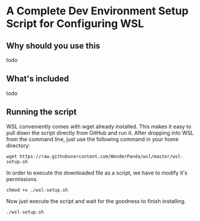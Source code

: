 # A Complete Dev Environment Setup Script for Configuring WSL

## Why should you use this
todo

## What's included
todo

## Running the script
WSL conveniently comes with wget already installed. This makes it easy to pull down the script directly from GitHub and run it. After dropping into WSL from the command line, just use the following command in your home directory:

`wget https://raw.githubusercontent.com/WonderPanda/wsl/master/wsl-setup.sh`

In order to execute the downloaded file as a script, we have to modify it's permissions.

`chmod +x ./wsl-setup.sh`

Now just execute the script and wait for the goodness to finish installing.

`./wsl-setup.sh`